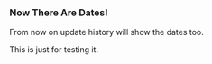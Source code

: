 ### Now There Are Dates!

From now on update history will show the dates too. 

This is just for testing it.
